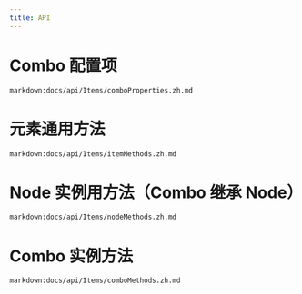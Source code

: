 ```yaml
---
title: API
---
```


# Combo 配置项

`markdown:docs/api/Items/comboProperties.zh.md`

# 元素通用方法

`markdown:docs/api/Items/itemMethods.zh.md`

# Node 实例用方法（Combo 继承 Node）

`markdown:docs/api/Items/nodeMethods.zh.md`

# Combo 实例方法

`markdown:docs/api/Items/comboMethods.zh.md`
